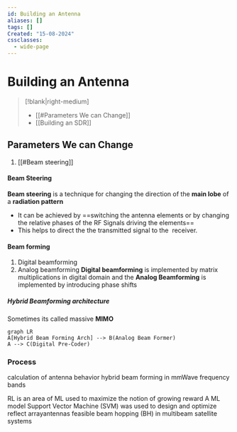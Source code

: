 ```yaml
---
id: Building an Antenna
aliases: []
tags: []
Created: "15-08-2024"
cssclasses:
  - wide-page
---
```


# Building an Antenna

> [!blank|right-medium]
>
> - [[#Parameters We can Change]]
> - [[Building an SDR]]

## Parameters We can Change

1. [[#Beam steering]]

#### Beam Steering

**Beam steering** is a technique for changing the direction of the **main lobe** of a **radiation pattern**

- It can be achieved by ==switching the antenna elements or by changing the relative phases of the RF Signals driving the elements==
- This helps to direct the the transmitted signal to the  receiver.

#### Beam forming

1. Digital beamforming
2. Analog beamforming
   **Digital beamforming** is implemented by matrix multiplications in digital domain and the **Analog Beamforming** is implemented by introducing phase shifts

##### Hybrid Beamforming architecture

Sometimes its called massive **MIMO**

```mermaid
graph LR
A[Hybrid Beam Forming Arch] --> B(Analog Beam Former)
A --> C(Digital Pre-Coder)
```

### Process

calculation of antenna behavior
hybrid beam forming in mmWave frequency bands

RL is an area of ML used to maximize the notion of growing reward
A ML model Support Vector Machine (SVM) was used to design and optimize reflect arrayantennas
feasible beam hopping (BH) in multibeam satellite systems
